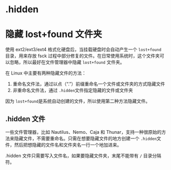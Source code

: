 # .hidden

# 隐藏 lost+found 文件夹

使用 ext2/ext3/ext4 格式化硬盘后，当挂载硬盘时会自动产生一个 `lost+found`​ 目录，用来存放 fsck 过程中部分修复的文件。在日常使用系统时，这个文件夹可以忽略，所以最好在文件管理器中隐藏 `lost+found`​ 文件夹。

在 Linux 中主要有两种隐藏文件的方法：

1. 重命名文件法，通过以点（“.”）前缀重命名一个文件或文件夹的方式隐藏文件
2. 非重命名文件法，通过 `.hidden`​文件指定隐藏的文件或文件夹

因为 `lost+found`​是系统自动创建的文件，所以使用第二种方法隐藏文件。

## .hidden 文件

一些文件管理器，比如 Nautilus、Nemo、Caja 和 Thunar，支持一种很原始的方法来隐藏文件，不需要重命名。只需在想要隐藏文件的地方创建一个 `.hidden`​ 文件，然后把想隐藏的文件名和文件夹名一行一个地加进来。

.hidden 文件只需要写入文件名，如果要隐藏文件夹，末尾不能带有 `/`​ 目录分隔符。

‍
